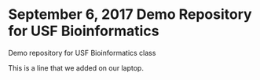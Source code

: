 # September 6, 2017 Demo Repository for USF Bioinformatics 
Demo repository for USF Bioinformatics class

This is a line that we added on our laptop.
